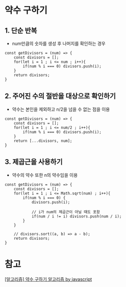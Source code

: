 # 약수 구하기
## 1. 단순 반복
- num만큼의 숫자를 생성 후 나머지를 확인하는 경우
```
const getDivisors = (num) => {
    const divisors = [];
    for(let i = 1 ; i <= num ; i++){
        if(num % i === 0) divisors.push(i);
    }
    return divisors;
}
```

## 2. 주어진 수의 절반을 대상으로 확인하기
- 약수는 본인을 제외하고 n/2을 넘을 수 없는 점을 이용
```
const getDivisors = (num) => {
    const divisors = [];
    for(let i = 1 ; i <= num/2 ; i++){
        if(num % i === 0) divisors.push(i);
    }
    return [...divisors, num];
}
```

## 3. 제곱근을 사용하기
- 약수의 약수 또한 n의 약수임을 이용
```
const getDivisors = (num) => {
    const divisors = [];
    for(let i = 1 ; i <= Math.sqrt(num) ; i++){
        if(num % i === 0) {
            divisors.push(i);

            // i가 num의 제곱근이 아닐 때도 포함
            if(num / i != i) divisors.push(num / i);
        }
    }
    
    // divisors.sort((a, b) => a - b);
    return divisors;
}
```

# 참고
[[알고리즘] 약수 구하기 알고리즘 by javascript](https://mine-it-record.tistory.com/522)